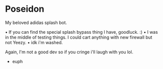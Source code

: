 # Poseidon

My beloved adidas splash bot. 

• If you can find the special splash bypass thing I have, goodluck. :)
• I was in the middle of testing things. I could cart anything with new firewall but not Yeezy.
• idk i'm washed.

Again, I'm not a good dev so if you cringe i'll laugh with you lol.

- euph
